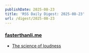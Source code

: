 ```yaml
---
publishDate: 2025-08-23
title: 'RSS Daily Digest: 2025-08-23'
url: /digest/2025-08-23
---
```


### [fasterthanli.me](https://fasterthanli.me/)

  * [The science of loudness](https://fasterthanli.me/articles/the-science-of-loudness)
  
